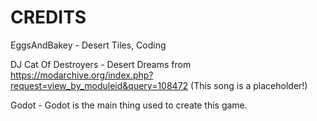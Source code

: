 # CREDITS
EggsAndBakey - Desert Tiles, Coding

DJ Cat Of Destroyers - Desert Dreams from https://modarchive.org/index.php?request=view_by_moduleid&query=108472 (This song is a placeholder!)

Godot - Godot is the main thing used to create this game.
